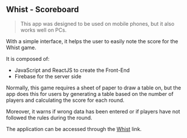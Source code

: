 ## Whist - Scoreboard


> This app was designed to be used on mobile phones, but it also works well on
> PCs.

With a simple interface, it helps the user to easily note the score for the Whist game.

It is composed of:

 - JavaScript and ReactJS to create the Front-End
 - Firebase for the server side

Normally, this game requires a sheet of paper to draw a table on, but the app does this for users by generating a table based on the number of players and calculating the score for each round.

Moreover, it warns if wrong data has been entered or if players have not followed the rules during the round.

The application can be accessed through the [Whist](https://whist-9598b.web.app/) link.
